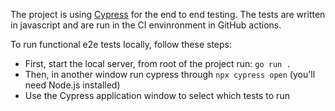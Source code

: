 The project is using [Cypress](https://docs.cypress.io/) for the end to end testing. The tests are written in javascript and are run in the CI envinronment in GitHub actions.

To run functional e2e tests locally, follow these steps:

- First, start the local server, from root of the project run: `go run .`
- Then, in another window run cypress through `npx cypress open` (you'll need Node.js installed)
- Use the Cypress application window to select which tests to run